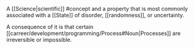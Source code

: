 A [[Science|scientific]] #concept and a property that is most commonly associated with a [[State]] of disorder, [[randomness]], or uncertainty.

A consequence of it is that certain [[carreer/development/programming/Process#Noun|Processes]] are irreversible or impossible.